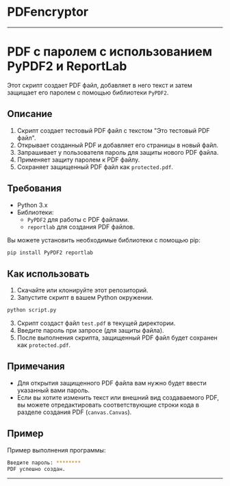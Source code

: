 # PDFencryptor
---

# PDF с паролем с использованием PyPDF2 и ReportLab

Этот скрипт создает PDF файл, добавляет в него текст и затем защищает его паролем с помощью библиотеки `PyPDF2`.

## Описание

1. Скрипт создает тестовый PDF файл с текстом "Это тестовый PDF файл".
2. Открывает созданный PDF и добавляет его страницы в новый файл.
3. Запрашивает у пользователя пароль для защиты нового PDF файла.
4. Применяет защиту паролем к PDF файлу.
5. Сохраняет защищенный PDF файл как `protected.pdf`.

## Требования

- Python 3.x
- Библиотеки:
  - `PyPDF2` для работы с PDF файлами.
  - `reportlab` для создания PDF файлов.
  
Вы можете установить необходимые библиотеки с помощью pip:

```bash
pip install PyPDF2 reportlab
```

## Как использовать

1. Скачайте или клонируйте этот репозиторий.
2. Запустите скрипт в вашем Python окружении.

```bash
python script.py
```

3. Скрипт создаст файл `test.pdf` в текущей директории.
4. Введите пароль при запросе (для защиты файла).
5. После выполнения скрипта, защищенный PDF файл будет сохранен как `protected.pdf`.

## Примечания

- Для открытия защищенного PDF файла вам нужно будет ввести указанный вами пароль.
- Если вы хотите изменить текст или внешний вид создаваемого PDF, вы можете отредактировать соответствующие строки кода в разделе создания PDF (`canvas.Canvas`).

## Пример

Пример выполнения программы:

```bash
Введите пароль: ********
PDF успешно создан.
```

---

